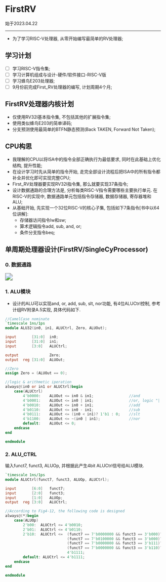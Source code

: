 # FirstRV

始于2023.04.22

---

- 为了学习RISC-V处理器, 从零开始编写最简单的RV处理器;

## 学习计划

- [ ] 学习RISC-V指令集;
- [ ] 学习计算机组成与设计-硬件/软件接口-RISC-V版
- [ ] 学习蜂鸟E203处理器;
- [ ] 9月份前完成First_RV处理器的编写, 计划周期4个月;

## FirstRV处理器内核计划

- 仅使用RV32I基本指令集, 不包括其他的扩展指令集;
- 使用类似蜂鸟E203的简单译码;
- 分支预测使用最简单的BTFN静态预测(Back TAKEN, Forward Not Taken);

## CPU构思

- 我理解的CPU以将ISA中的指令全部正确执行为最低要求, 同时在此基础上优化结构, 提升性能;
- 在设计学习时先从简单的指令开始, 走完全部设计流程后把ISA中的所有指令都补全并优化即可实现完整CPU;
- First_RV处理器要实现RV32I指令集, 那么就要实现37条指令;
- 设计数据通路的合理方法是, 分析每类RISC-V指令需要哪些主要执行单元. 在RISC-V的实现中, 数据通路单元包括指令存储器, 数据存储器, 寄存器堆和ALU;
- 从基础开始, 先实现一个32位RISC-V的核心子集, 包括如下7条指令[书中以64位讲解]:
	- 存储器访问指令lw和sw;
	- 算术逻辑指令add, sub, and, or;
	- 条件分支指令beq;

## 单周期处理器设计(FirstRV/SingleCyProcessor)

### 0. 数据通路

<img src="https://cdn.jsdelivr.net/gh/lindongyi1002/FigBed/ObFigBed/20230503125214.png" style="zoom:150%;" />

### 1. ALU模块

- 设计的ALU可以实现and, or, add, sub, slt, nor功能, 有4位ALUCtrl控制, 参考计组RV附录A.5实现, 具体代码如下.

```verilog
//CamelCase nominate
`timescale 1ns/1ps
module ALU32(in0, in1, ALUCtrl, Zero, ALUOut);

input       [31:0]  in0;
input       [31:0]  in1;
input       [3:0]   ALUCtrl;

output              Zero;
output  reg [31:0]  ALUOut;

//Zero
assign Zero = (ALUOut == 0);

//logic & arithmetic iperation
always@(in0 or in1 or ALUCtrl)begin
    case(ALUCtrl)
        4'b0000:    ALUOut <= in0 & in1;                //and
        4'b0001:    ALUOut <= in0 | in1;                //or, logic "||" or bit "|"
        4'b0010:    ALUOut <= in0 + in1;                //add
        4'b0110:    ALUOut <= in0 - in1;                //sub
        4'b0111:    ALUOut <= (in0 < in1)? 1'b1 : 0;    //slt
        4'b1100:    ALUOut <= ~(in0 | in1);             //nor
        default:    ALUOut <= 0;
    endcase
end

endmodule
```

### 2. ALU_CTRL

输入funct7, funct3, ALUOp, 并根据此产生4bit ALUCtrl信号给ALU模块.

```verilog
`timescale 1ns/1ps
module ALUCtrl(funct7, funct3, ALUOp, ALUCtrl);

input       [6:0]   funct7;
input       [2:0]   funct3;
input       [1:0]   ALUOp;
output  reg [3:0]   ALUCtrl;

//According to Fig4-12, the following code is designed
always@(*)begin
    case(ALUOp)
        2'b00:  ALUCtrl <= 4'b0010;
        2'b01:  ALUCtrl <= 4'b0110;
        2'b10:  ALUCtrl <=  (funct7 == 7'b0000000 && funct3 == 3'b000)? 4'b0010 :
                            (funct7 == 7'b0100000 && funct3 == 3'b000)? 4'b0110 :
                            (funct7 == 7'b0000000 && funct3 == 3'b111)? 4'b0000 :
                            (funct7 == 7'b0000000 && funct3 == 3'b110)? 4'b0001 :
                            4'b1111;
        default: ALUCtrl <= 4'b1111;
    endcase
end

endmodule
```

